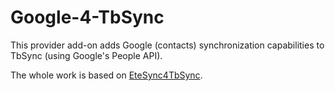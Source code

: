 # Google-4-TbSync

This provider add-on adds Google (contacts) synchronization capabilities to TbSync (using Google's People API).

The whole work is based on [EteSync4TbSync](https://github.com/etesync/EteSync-4-TbSync).
